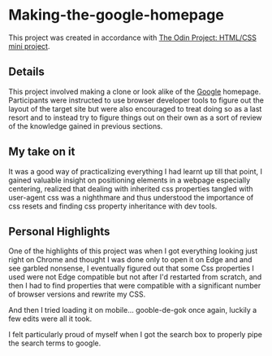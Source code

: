 # Making-the-google-homepage

This project was created in accordance with [The Odin Project: HTML/CSS mini project](https://www.theodinproject.com/courses/web-development-101/lessons/html-css).

## Details

This project involved making a clone or look alike of the [Google](https://www.google.com) homepage.
Participants were instructed to use browser developer tools to figure out the layout of the target site but were also encouraged to treat doing so as a last resort and to instead try to figure things out on their own as a sort of review of the knowledge gained in previous sections.

## My take on it

It was a good way of practicalizing everything I had learnt up till that point, I gained valuable insight on positioning elements in a webpage especially centering, realized that dealing with inherited css properties tangled with user-agent css was a nighthmare and thus understood the importance of css resets and finding css property inheritance with dev tools.

## Personal Highlights

One of the highlights of this project was when I got everything looking just right on Chrome and thought I was done only to open it on Edge and and see garbled nonsense, I eventually figured out that some Css properties I used  were not Edge compatible but not after I'd restarted from scratch, and then I had to find properties that were compatible with a significant number of browser versions and rewrite my CSS.

And then I tried loading it on mobile... gooble-de-gok once again, luckily a few edits were all it took.

I felt particularly proud of myself when I got the search box to properly pipe the search terms to google.
